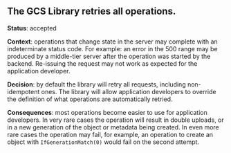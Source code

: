 ## The GCS Library retries all operations.

**Status**: accepted

**Context**: operations that change state in the server may complete with an
indeterminate status code. For example: an error in the 500 range may be
produced by a middle-tier server after the operation was started by the backend.
Re-issuing the request may not work as expected for the application developer.

**Decision**: by default the library will retry all requests, including
non-idempotent ones. The library will allow application developers to override
the definition of what operations are automatically retried.

**Consequences**: most operations become easier to use for application
developers. In very rare cases the operation will result in double uploads, or
in a new generation of the object or metadata being created. In even more
rare cases the operation may fail, for example, an operation to create an object
with `IfGenerationMatch(0)` would fail on the second attempt.
